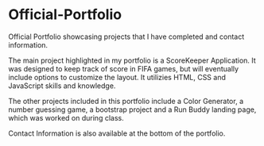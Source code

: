 # Official-Portfolio
Official Portfolio showcasing projects that I have completed and contact information.

The main project highlighted in my portfolio is a ScoreKeeper Application. It was designed to keep track of score in FIFA games, but will eventually include options to customize the layout. It utilizies HTML, CSS and JavaScript skills and knowledge. 

The other projects included in this portfolio include a Color Generator, a number guessing game, a bootstrap project and a Run Buddy landing page, which was worked on during class. 

Contact Information is also available at the bottom of the portfolio.